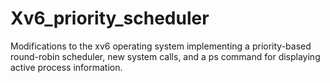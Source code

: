 # Xv6_priority_scheduler
Modifications to the xv6 operating system implementing a priority-based round-robin scheduler, new system calls, and a ps command for displaying active process information.

